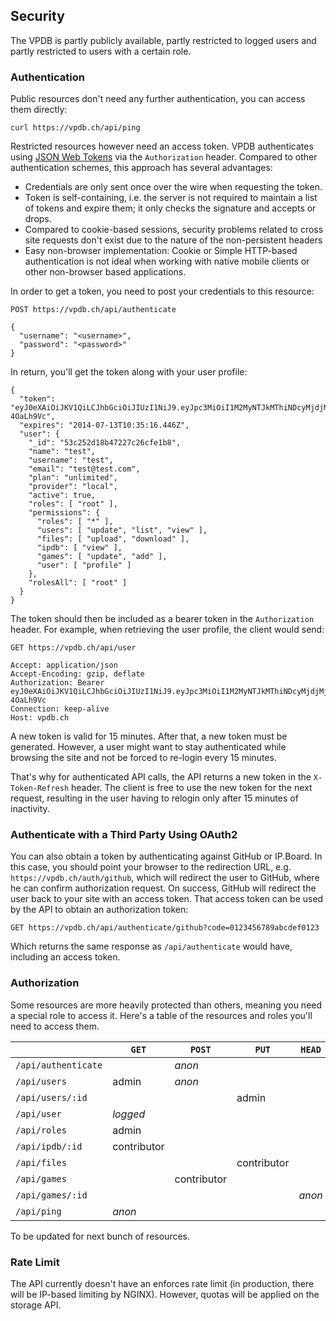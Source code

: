 ## Security

The VPDB is partly publicly available, partly restricted to logged users and 
partly restricted to users with a certain role.


### Authentication

Public resources don't need any further authentication, you can access them 
directly:

	curl https://vpdb.ch/api/ping

Restricted resources however need an access token. VPDB authenticates using 
[JSON Web Tokens][jwt] via the `Authorization` header. Compared to other 
authentication schemes, this approach has several advantages:

 * Credentials are only sent once over the wire when requesting the token.
 * Token is self-containing, i.e. the server is not required to maintain
   a list of tokens and expire them; it only checks the signature and 
   accepts or drops.
 * Compared to cookie-based sessions, security problems related to cross
   site requests don't exist due to the nature of the non-persistent headers
 * Easy non-browser implementation: Cookie or Simple HTTP-based 
   authentication is not ideal when working with native mobile clients or
   other non-browser based applications.
  
In order to get a token, you need to post your credentials to this resource:

	POST https://vpdb.ch/api/authenticate
	
	{
	  "username": "<username>",
	  "password": "<password>"
	}
	
In return, you'll get the token along with your user profile:

	{
	  "token": "eyJ0eXAiOiJKV1QiLCJhbGciOiJIUzI1NiJ9.eyJpc3MiOiI1M2MyNTJkMThiNDcyMjdjMjZjZmUxYjgiLCJpYXQiOiIyMDE0LTA3LTEzVDA5OjM1OjE2LjQ0NloiLCJleHAiOiIyMDE0LTA3LTEzVDEwOjM1OjE2LjQ0NloifQ.8RyvT14Ga2gpfmiyVbx45RcqbFHxSgWjgC-4OaLh9Vc",
	  "expires": "2014-07-13T10:35:16.446Z",
	  "user": {
	    "_id": "53c252d18b47227c26cfe1b8",
	    "name": "test",
	    "username": "test",
	    "email": "test@test.com",
	    "plan": "unlimited",
	    "provider": "local",
	    "active": true,
	    "roles": [ "root" ],
	    "permissions": {
	      "roles": [ "*" ],
	      "users": [ "update", "list", "view" ],
	      "files": [ "upload", "download" ],
	      "ipdb": [ "view" ],
	      "games": [ "update", "add" ],
	      "user": [ "profile" ]
	    },
	    "rolesAll": [ "root" ]
	  }
	}
	
The token should then be included as a bearer token in the `Authorization` 
header. For example, when retrieving the user profile, the client would send:

	GET https://vpdb.ch/api/user
	
	Accept: application/json
	Accept-Encoding: gzip, deflate
	Authorization: Bearer eyJ0eXAiOiJKV1QiLCJhbGciOiJIUzI1NiJ9.eyJpc3MiOiI1M2MyNTJkMThiNDcyMjdjMjZjZmUxYjgiLCJpYXQiOiIyMDE0LTA3LTEzVDA5OjM1OjE2LjQ0NloiLCJleHAiOiIyMDE0LTA3LTEzVDEwOjM1OjE2LjQ0NloifQ.8RyvT14Ga2gpfmiyVbx45RcqbFHxSgWjgC-4OaLh9Vc
	Connection: keep-alive
	Host: vpdb.ch

A new token is valid for 15 minutes. After that, a new token must be generated.
However, a user might want to stay authenticated while browsing the site and 
not be forced to re-login every 15 minutes.

That's why for authenticated API calls, the API returns a new token in the 
`X-Token-Refresh` header. The client is free to use the new token for the next
request, resulting in the user having to relogin only after 15 minutes of 
inactivity.


### Authenticate with a Third Party Using OAuth2

You can also obtain a token by authenticating against GitHub or IP.Board. In
this case, you should point your browser to the redirection URL, e.g.
`https://vpdb.ch/auth/github`, which will redirect the user to GitHub, where he
can confirm authorization request. On success, GitHub will redirect the user 
back to your site with an access token. That access token can be used by the 
API to obtain an authorization token:

	GET https://vpdb.ch/api/authenticate/github?code=0123456789abcdef0123

Which returns the same response as `/api/authenticate` would have, including
an access token.


### Authorization

Some resources are more heavily protected than others, meaning you need a 
special role to access it. Here's a table of the resources and roles you'll 
need to access them.

|                     | `GET`       | `POST`      | `PUT`       | `HEAD` |
|---------------------|-------------|-------------|-------------|--------|
| `/api/authenticate` |             | *anon*      |             |        |
| `/api/users`        | admin       | *anon*      |             |        |
| `/api/users/:id`    |             |             | admin       |        |
| `/api/user`         | *logged*    |             |             |        |
| `/api/roles`        | admin       |             |             |        |
| `/api/ipdb/:id`     | contributor |             |             |        |
| `/api/files`        |             |             | contributor |        |
| `/api/games`        |             | contributor |             |        |
| `/api/games/:id`    |             |             |             | *anon* |
| `/api/ping`         | *anon*      |             |             |        |

To be updated for next bunch of resources.


### Rate Limit

The API currently doesn't have an enforces rate limit (in production, there
will be IP-based limiting by NGINX). However, quotas will be applied on the
storage API.

[jwt]: http://tools.ietf.org/html/draft-ietf-oauth-json-web-token